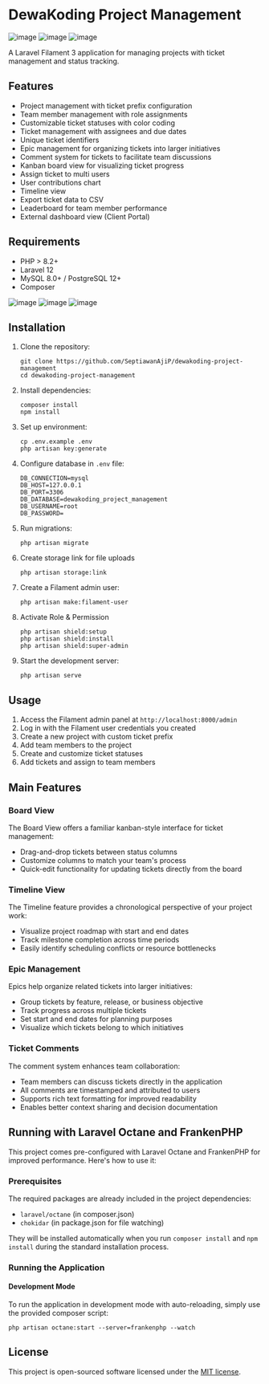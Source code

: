 # DewaKoding Project Management

![image](https://raw.githubusercontent.com/SeptiawanAjiP/dewakoding-project-management/refs/heads/main/image-1.jpeg)
![image](https://raw.githubusercontent.com/SeptiawanAjiP/dewakoding-project-management/refs/heads/main/image-4.jpeg)
![image](https://raw.githubusercontent.com/SeptiawanAjiP/dewakoding-project-management/refs/heads/main/image-5.jpeg)

A Laravel Filament 3 application for managing projects with ticket management and status tracking.

## Features

- Project management with ticket prefix configuration
- Team member management with role assignments
- Customizable ticket statuses with color coding
- Ticket management with assignees and due dates
- Unique ticket identifiers
- Epic management for organizing tickets into larger initiatives
- Comment system for tickets to facilitate team discussions
- Kanban board view for visualizing ticket progress
- Assign ticket to multi users
- User contributions chart
- Timeline view
- Export ticket data to CSV
- Leaderboard for team member performance
- External dashboard view (Client Portal)

## Requirements

- PHP > 8.2+
- Laravel 12
- MySQL 8.0+ / PostgreSQL 12+
- Composer

![image](https://raw.githubusercontent.com/SeptiawanAjiP/dewakoding-project-management/refs/heads/main/image-2.jpeg)
![image](https://raw.githubusercontent.com/SeptiawanAjiP/dewakoding-project-management/refs/heads/main/image-6.jpeg)
![image](https://raw.githubusercontent.com/SeptiawanAjiP/dewakoding-project-management/refs/heads/main/image-7.jpeg)


## Installation

1. Clone the repository:
   ```
   git clone https://github.com/SeptiawanAjiP/dewakoding-project-management
   cd dewakoding-project-management
   ```

2. Install dependencies:
   ```
   composer install
   npm install
   ```

3. Set up environment:
   ```
   cp .env.example .env
   php artisan key:generate
   ```

4. Configure database in `.env` file:
   ```
   DB_CONNECTION=mysql
   DB_HOST=127.0.0.1
   DB_PORT=3306
   DB_DATABASE=dewakoding_project_management
   DB_USERNAME=root
   DB_PASSWORD=
   ```

5. Run migrations:
   ```
   php artisan migrate
   ```

6. Create storage link for file uploads
   ```
   php artisan storage:link
   ```

7. Create a Filament admin user:
   ```
   php artisan make:filament-user
   ```
8. Activate Role & Permission
   ```
   php artisan shield:setup
   php artisan shield:install
   php artisan shield:super-admin
   ```

9. Start the development server:
   ```
   php artisan serve
   ```

## Usage

1. Access the Filament admin panel at `http://localhost:8000/admin`
2. Log in with the Filament user credentials you created
3. Create a new project with custom ticket prefix
4. Add team members to the project
5. Create and customize ticket statuses
6. Add tickets and assign to team members

## Main Features

### Board View

The Board View offers a familiar kanban-style interface for ticket management:

- Drag-and-drop tickets between status columns
- Customize columns to match your team's process
- Quick-edit functionality for updating tickets directly from the board

### Timeline View

The Timeline feature provides a chronological perspective of your project work:

- Visualize project roadmap with start and end dates
- Track milestone completion across time periods
- Easily identify scheduling conflicts or resource bottlenecks

### Epic Management

Epics help organize related tickets into larger initiatives:

- Group tickets by feature, release, or business objective
- Track progress across multiple tickets
- Set start and end dates for planning purposes
- Visualize which tickets belong to which initiatives

### Ticket Comments

The comment system enhances team collaboration:

- Team members can discuss tickets directly in the application
- All comments are timestamped and attributed to users
- Supports rich text formatting for improved readability
- Enables better context sharing and decision documentation

## Running with Laravel Octane and FrankenPHP

This project comes pre-configured with Laravel Octane and FrankenPHP for improved performance. Here's how to use it:

### Prerequisites

The required packages are already included in the project dependencies:
- `laravel/octane` (in composer.json)
- `chokidar` (in package.json for file watching)

They will be installed automatically when you run `composer install` and `npm install` during the standard installation process.

### Running the Application

#### Development Mode

To run the application in development mode with auto-reloading, simply use the provided composer script:
   ```
   php artisan octane:start --server=frankenphp --watch
   ```

## License

This project is open-sourced software licensed under the [MIT license](https://opensource.org/licenses/MIT).